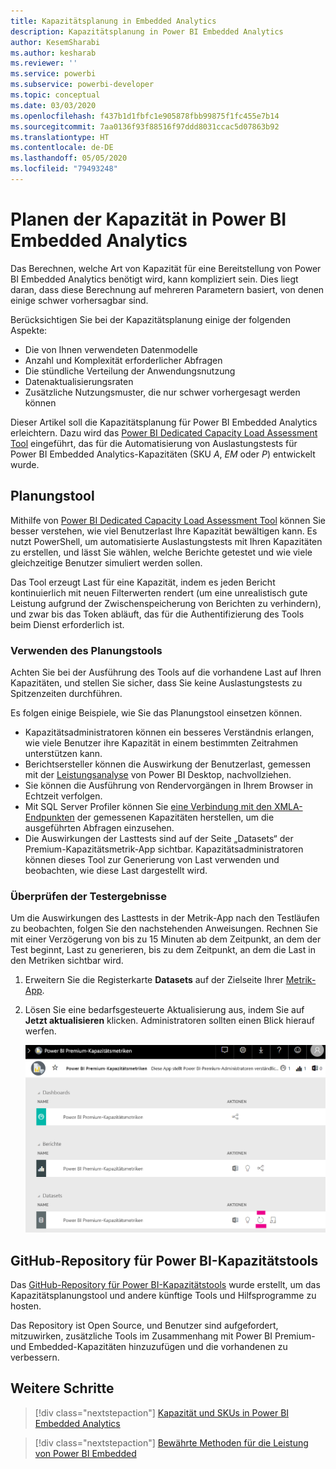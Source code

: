 ```yaml
---
title: Kapazitätsplanung in Embedded Analytics
description: Kapazitätsplanung in Power BI Embedded Analytics
author: KesemSharabi
ms.author: kesharab
ms.reviewer: ''
ms.service: powerbi
ms.subservice: powerbi-developer
ms.topic: conceptual
ms.date: 03/03/2020
ms.openlocfilehash: f437b1d1fbfc1e905878fbb99875f1fc455e7b14
ms.sourcegitcommit: 7aa0136f93f88516f97ddd8031ccac5d07863b92
ms.translationtype: HT
ms.contentlocale: de-DE
ms.lasthandoff: 05/05/2020
ms.locfileid: "79493248"
---
```

# <a name="capacity-planning-in-power-bi-embedded-analytics"></a>Planen der Kapazität in Power BI Embedded Analytics

Das Berechnen, welche Art von Kapazität für eine Bereitstellung von Power BI Embedded Analytics benötigt wird, kann kompliziert sein. Dies liegt daran, dass diese Berechnung auf mehreren Parametern basiert, von denen einige schwer vorhersagbar sind.

Berücksichtigen Sie bei der Kapazitätsplanung einige der folgenden Aspekte:

* Die von Ihnen verwendeten Datenmodelle
* Anzahl und Komplexität erforderlicher Abfragen
* Die stündliche Verteilung der Anwendungsnutzung
* Datenaktualisierungsraten
* Zusätzliche Nutzungsmuster, die nur schwer vorhergesagt werden können

Dieser Artikel soll die Kapazitätsplanung für Power BI Embedded Analytics erleichtern. Dazu wird das [Power BI Dedicated Capacity Load Assessment Tool](https://github.com/microsoft/PowerBI-Tools-For-Capacities/tree/master/LoadTestingPowerShellTool/) eingeführt, das für die Automatisierung von Auslastungstests für Power BI Embedded Analytics-Kapazitäten (SKU *A*, *EM* oder *P*) entwickelt wurde.

## <a name="planning-tool"></a>Planungstool

 Mithilfe von [Power BI Dedicated Capacity Load Assessment Tool](https://github.com/microsoft/PowerBI-Tools-For-Capacities/tree/master/LoadTestingPowerShellTool/) können Sie besser verstehen, wie viel Benutzerlast Ihre Kapazität bewältigen kann. Es nutzt PowerShell, um automatisierte Auslastungstests mit Ihren Kapazitäten zu erstellen, und lässt Sie wählen, welche Berichte getestet und wie viele gleichzeitige Benutzer simuliert werden sollen.

Das Tool erzeugt Last für eine Kapazität, indem es jeden Bericht kontinuierlich mit neuen Filterwerten rendert (um eine unrealistisch gute Leistung aufgrund der Zwischenspeicherung von Berichten zu verhindern), und zwar bis das Token abläuft, das für die Authentifizierung des Tools beim Dienst erforderlich ist.

### <a name="using-the-planning-tool"></a>Verwenden des Planungstools

Achten Sie bei der Ausführung des Tools auf die vorhandene Last auf Ihren Kapazitäten, und stellen Sie sicher, dass Sie keine Auslastungstests zu Spitzenzeiten durchführen.

Es folgen einige Beispiele, wie Sie das Planungstool einsetzen können.

* Kapazitätsadministratoren können ein besseres Verständnis erlangen, wie viele Benutzer ihre Kapazität in einem bestimmten Zeitrahmen unterstützen kann.
* Berichtsersteller können die Auswirkung der Benutzerlast, gemessen mit der [Leistungsanalyse](https://docs.microsoft.com/power-bi/desktop-performance-analyzer) von Power BI Desktop, nachvollziehen.
* Sie können die Ausführung von Rendervorgängen in Ihrem Browser in Echtzeit verfolgen.
* Mit SQL Server Profiler können Sie [eine Verbindung mit den XMLA-Endpunkten](https://powerbi.microsoft.com/blog/power-bi-open-platform-connectivity-with-xmla-endpoints-public-preview/) der gemessenen Kapazitäten herstellen, um die ausgeführten Abfragen einzusehen.
* Die Auswirkungen der Lasttests sind auf der Seite „Datasets“ der Premium-Kapazitätsmetrik-App sichtbar. Kapazitätsadministratoren können dieses Tool zur Generierung von Last verwenden und beobachten, wie diese Last dargestellt wird.

### <a name="reviewing-the-test-results"></a>Überprüfen der Testergebnisse

Um die Auswirkungen des Lasttests in der Metrik-App nach den Testläufen zu beobachten, folgen Sie den nachstehenden Anweisungen. Rechnen Sie mit einer Verzögerung von bis zu 15 Minuten ab dem Zeitpunkt, an dem der Test beginnt, Last zu generieren, bis zu dem Zeitpunkt, an dem die Last in den Metriken sichtbar wird.

1. Erweitern Sie die Registerkarte **Datasets** auf der Zielseite Ihrer [Metrik-App](../../service-admin-premium-monitor-capacity.md).
2. Lösen Sie eine bedarfsgesteuerte Aktualisierung aus, indem Sie auf **Jetzt aktualisieren** klicken. Administratoren sollten einen Blick hierauf werfen.

    ![Power BI Premium-Kapazitätsmetriken](media/embedded-capacity-planning/embedded-capacity-planning.png)

## <a name="power-bi-capacity-tools-github-repository"></a>GitHub-Repository für Power BI-Kapazitätstools

Das [GitHub-Repository für Power BI-Kapazitätstools](https://github.com/microsoft/PowerBI-Tools-For-Capacities) wurde erstellt, um das Kapazitätsplanungstool und andere künftige Tools und Hilfsprogramme zu hosten.

Das Repository ist Open Source, und Benutzer sind aufgefordert, mitzuwirken, zusätzliche Tools im Zusammenhang mit Power BI Premium- und Embedded-Kapazitäten hinzuzufügen und die vorhandenen zu verbessern.

## <a name="next-steps"></a>Weitere Schritte

> [!div class="nextstepaction"]
>[Kapazität und SKUs in Power BI Embedded Analytics](embedded-capacity.md)

> [!div class="nextstepaction"]
>[Bewährte Methoden für die Leistung von Power BI Embedded](embedded-performance-best-practices.md)